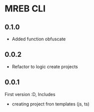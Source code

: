 # MREB CLI

## 0.1.0

- Added function obfuscate

## 0.0.2

- Refactor to logic create projects

## 0.0.1

First version :D, Includes

- creating project fron templates (js, ts)

